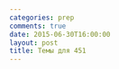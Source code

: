 ```yaml
---
categories: prep
comments: true
date: 2015-06-30T16:00:00
layout: post
title: Темы для 451
---
```


